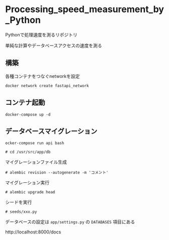 # Processing_speed_measurement_by_Python

Pythonで処理速度を測るリポジトリ

単純な計算やデータベースアクセスの速度を測る

## 構築

各種コンテナをつなぐnetworkを設定

    docker network create fastapi_network

## コンテナ起動

    docker-compose up -d

## データベースマイグレーション
    
```
ocker-compose run api bash
```

```
# cd /usr/src/app/db
```

マイグレーションファイル生成

    # alembic revision --autogenerate -m 'コメント'

マイグレーション実行

    # alembic upgrade head

シードを実行

    # seeds/xxx.py 

データベースの設定は ` app/settings.py ` の ` DATABASES ` 項目にある

http://localhost:8000/docs 